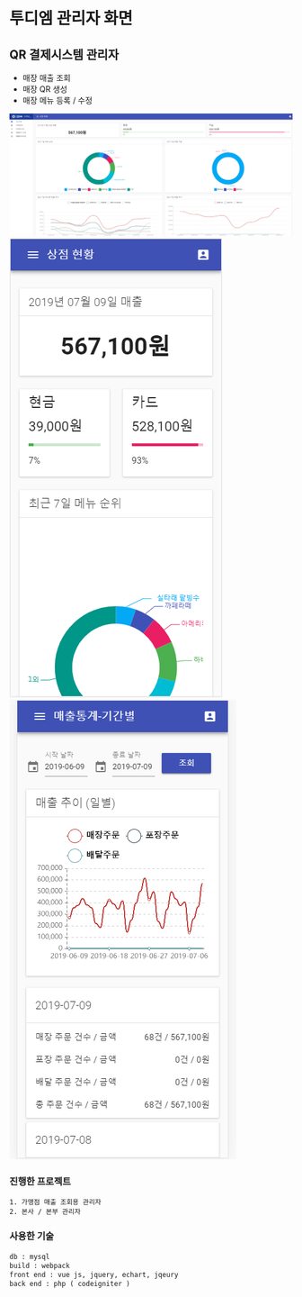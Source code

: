 # 투디엠 관리자 화면

## QR 결제시스템 관리자
  - 매장 매출 조회
  - 매장 QR 생성
  - 매장 메뉴 등록 / 수정
<div>
  <img src="../admin/admin2.PNG" />
 </div>
 <div>
  <img src="../admin/admin1.PNG" />
  <img src="../admin/admin3.PNG" />
 </div>

### 진행한 프로젝트
```
1. 가맹점 매출 조회용 관리자
2. 본사 / 본부 관리자
```
### 사용한 기술
```
db : mysql
build : webpack
front end : vue js, jquery, echart, jqeury
back end : php ( codeigniter )
```
